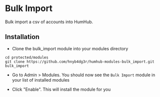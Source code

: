 # Bulk Import
Bulk import a csv of accounts into HumHub.

## Installation

- Clone the bulk_import module into your modules directory
```
cd protected/modules
git clone https://github.com/hnyb4dg3r/humhub-modules-bulk_import.git bulk_import
```

- Go to Admin > Modules. You should now see the `Bulk Import` module in your list of installed modules

-  Click "Enable". This will install the module for you

